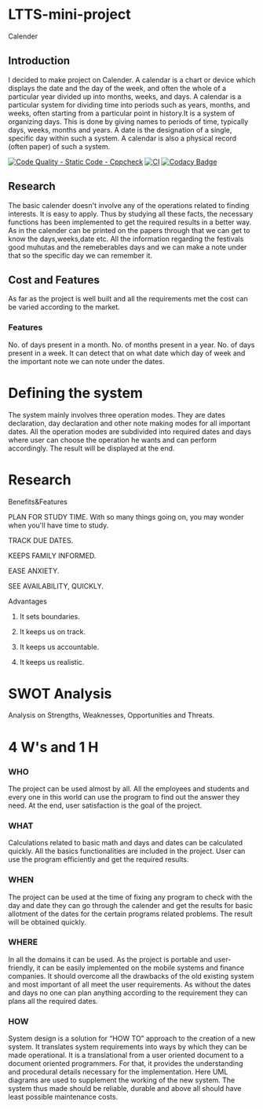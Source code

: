 # LTTS-mini-project 
Calender
## Introduction
 I decided to make project on Calender. A calendar is a chart or device which displays the date and the day of the week, and often the whole of a particular year divided up into months, weeks, and days. A calendar is a particular system for dividing time into periods such as years, months, and weeks, often starting from a particular point in history.It is a system of organizing days. This is done by giving names to periods of time, typically days, weeks, months and years. A date is the designation of a single, specific day within such a system. A calendar is also a physical record (often paper) of such a system.
 
 [![Code Quality - Static Code - Cppcheck](https://github.com/git170060024/LTTS-mini-project/actions/workflows/cppcheck.yml/badge.svg)](https://github.com/git170060024/LTTS-mini-project/actions/workflows/cppcheck.yml)
 [![CI](https://github.com/git170060024/LTTS-mini-project/actions/workflows/main.yml/badge.svg)](https://github.com/git170060024/LTTS-mini-project/actions/workflows/main.yml)
 [![Codacy Badge](https://app.codacy.com/project/badge/Grade/c095ed564f544292a96e1b43e9ba25ec)](https://www.codacy.com/gh/git170060024/LTTS-mini-project/dashboard?utm_source=github.com&amp;utm_medium=referral&amp;utm_content=git170060024/LTTS-mini-project&amp;utm_campaign=Badge_Grade)
 
 ## Research
The basic calender doesn't involve any of the operations related to finding interests. It is easy to apply. Thus by studying all these facts, the necessary functions has been implemented to get the required results in a better way. As in the calender can be printed on the papers through that we can get to know the days,weeks,date etc. All the information regarding the festivals good muhutas and the remeberables days and we can make a note under that so the specific day we can remember it.

## Cost and Features
As far as the project is well built and all the requirements met the cost can be varied according to the market.
### Features
No. of days present in a month.
No. of months present in a year.
No. of days present in a week.
It can detect that on what date which day of week and the important note we can note under the dates. 

# Defining the system

The system mainly involves three operation modes. They are dates declaration,  day declaration  and other note making modes for all important dates. All the operation modes are subdivided into required dates and days where user can choose the operation he wants and can perform accordingly. The result will be displayed at the end.

# Research
Benefits&Features

PLAN FOR STUDY TIME. With so many things going on, you may wonder when you'll have time to study.

TRACK DUE DATES.

KEEPS FAMILY INFORMED.

EASE ANXIETY.

SEE AVAILABILITY, QUICKLY.


Advantages
   1. It sets boundaries.
   
   2. It keeps us on track.
    
   3. It keeps us accountable.
   
   4. It keeps us realistic.

# SWOT Analysis
Analysis on Strengths, Weaknesses, Opportunities and Threats.

# 4 W's and 1 H
### WHO 
 The project can be used almost by all. All the  employees and students and every one in this world can use the program to find out the answer they need. At the end,  user satisfaction is the goal  of the project.
### WHAT
Calculations related to basic math and days and dates can be calculated quickly. All the basics functionalities are included in the project. User can use the program efficiently and get the required results.

### WHEN
The project can be used at the time of fixing any program to check with the day and date they can go through  the calender
and get the results for basic allotment of the dates for the certain programs related problems. The result will be obtained quickly.

### WHERE
In all the domains it can be used. As the project is portable and user-friendly, it can be easily implemented on the mobile systems and finance companies. It should overcome all the drawbacks of the old existing system and most important of all meet the user requirements. As without the dates and days no one can plan anything according to the requirement they can plans all the required dates.

### HOW
System design is a solution for “HOW TO” approach to the creation of a new system. It translates system requirements into ways by which they can be made operational. It is a translational from a user oriented document to a document oriented programmers. For that, it provides the understanding and procedural details necessary for the implementation. Here UML diagrams are used to supplement the working of the new system. The system thus made should be reliable, durable and above all should have least possible maintenance costs.
